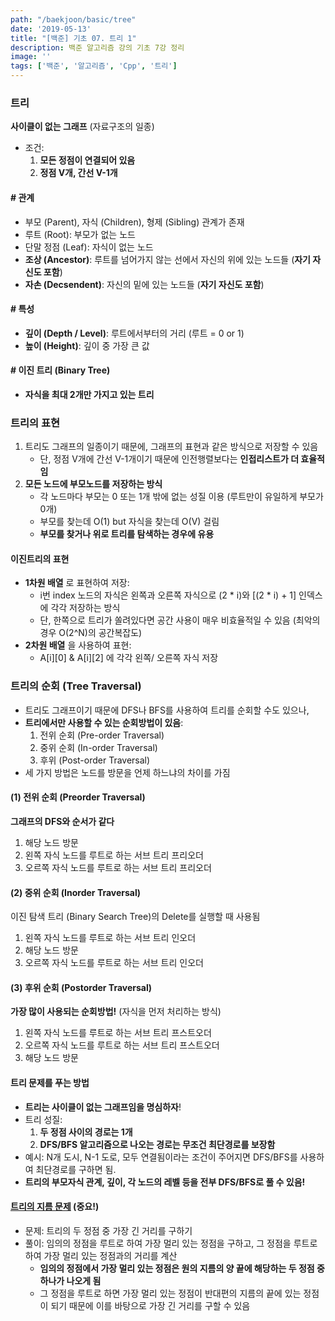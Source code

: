 ```yaml
---
path: "/baekjoon/basic/tree"
date: '2019-05-13'
title: "[백준] 기초 07. 트리 1"
description: 백준 알고리즘 강의 기초 7강 정리
image: ''
tags: ['백준', '알고리즘', 'Cpp', '트리']
---
```


### 트리
__사이클이 없는 그래프__ (자료구조의 일종)
- 조건:
    1. __모든 정점이 연결되어 있음__
    2. __정점 V개, 간선 V-1개__

#### # 관계
- 부모 (Parent), 자식 (Children), 형제 (Sibling) 관계가 존재
- 루트 (Root): 부모가 없는 노드
- 단말 정점 (Leaf): 자식이 없는 노드
- __조상 (Ancestor)__: 루트를 넘어가지 않는 선에서 자신의 위에 있는 노드들 (__자기 자신도 포함__)
- __자손 (Decsendent)__: 자신의 밑에 있는 노드들 (__자기 자신도 포함__)

#### # 특성
- __깊이 (Depth / Level)__: 루트에서부터의 거리 (루트 = 0 or 1)
- __높이 (Height)__: 깊이 중 가장 큰 값

####  # 이진 트리 (Binary Tree)
- __자식을 최대 2개만 가지고 있는 트리__

### 트리의 표현
1. 트리도 그래프의 일종이기 때문에, 그래프의 표현과 같은 방식으로 저장할 수 있음
    - 단, 정점 V개에 간선 V-1개이기 때문에 인전행렬보다는 __인접리스트가 더 효율적임__
2. __모든 노드에 부모노드를 저장하는 방식__ 
    - 각 노드마다 부모는 0 또는 1개 밖에 없는 성질 이용 (루트만이 유일하게 부모가 0개)
    - 부모를 찾는데 O(1) but 자식을 찾는데 O(V) 걸림
    - __부모를 찾거나 위로 트리를 탐색하는 경우에 유용__

#### 이진트리의 표현
- __1차원 배열__ 로 표현하여 저장:
    - i번 index 노드의 자식은 왼쪽과 오른쪽 자식으로 (2 * i)와 [(2 * i) + 1] 인덱스에 각각 저장하는 방식
    - 단, 한쪽으로 트리가 쏠려있다면 공간 사용이 매우 비효율적일 수 있음 (최악의 경우 O(2^N)의 공간복잡도)
- __2차원 배열__ 을 사용하여 표현: 
    - A[i][0] & A[i][2] 에 각각 왼쪽/ 오른쪽 자식 저장

### 트리의 순회 (Tree Traversal)
- 트리도 그래프이기 때문에 DFS나 BFS를 사용하여 트리를 순회할 수도 있으나,
- __트리에서만 사용할 수 있는 순회방법이 있음__:
    1. 전위 순회 (Pre-order Traversal)
    2. 중위 순회 (In-order Traversal)
    3. 후위 (Post-order Traversal)
- 세 가지 방법은 노드를 방문을 언제 하느냐의 차이를 가짐

#### (1) 전위 순회 (Preorder Traversal)
__그래프의 DFS와 순서가 같다__
1. 해당 노드 방문
2. 왼쪽 자식 노드를 루트로 하는 서브 트리 프리오더
3. 오르쪽 자식 노드를 루트로 하는 서브 트리 프리오더

#### (2) 중위 순회 (Inorder Traversal)
이진 탐색 트리 (Binary Search Tree)의 Delete를 실행할 때 사용됨
1. 왼쪽 자식 노드를 루트로 하는 서브 트리 인오더
2. 해당 노드 방문
3. 오르쪽 자식 노드를 루트로 하는 서브 트리 인오더

#### (3) 후위 순회 (Postorder Traversal)
__가장 많이 사용되는 순회방법!__ (자식을 먼저 처리하는 방식)
1. 왼쪽 자식 노드를 루트로 하는 서브 트리 프스트오더
2. 오르쪽 자식 노드를 루트로 하는 서브 트리 프스트오더
3. 해당 노드 방문

#### 트리 문제를 푸는 방법
- __트리는 사이클이 없는 그래프임을 명심하자__!
- 트리 성질:
    1. __두 정점 사이의 경로는 1개__
    2. __DFS/BFS 알고리즘으로 나오는 경로는 무조건 최단경로를 보장함__
- 예시: N개 도시, N-1 도로, 모두 연결됨이라는 조건이 주어지면 DFS/BFS를 사용하여 최단경로를 구하면 됨.
- __트리의 부모자식 관계, 깊이, 각 노드의 레벨 등을 전부 DFS/BFS로 풀 수 있음!__

#### [트리의 지름 문제](https://www.acmicpc.net/problem/1167) (중요!)
- 문제: 트리의 두 정점 중 가장 긴 거리를 구하기
- 풀이: 임의의 정점을 루트로 하여 가장 멀리 있는 정점을 구하고, 그 정점을 루트로 하여 가장 멀리 있는 정점과의 거리를 계산
    - __임의의 정점에서 가장 멀리 있는 정점은 원의 지름의 양 끝에 해당하는 두 정점 중 하나가 나오게 됨__
    - 그 정점을 루트로 하면 가장 멀리 있는 정점이 반대편의 지름의 끝에 있는 정점이 되기 때문에 이를 바탕으로 가장 긴 거리를 구할 수 있음